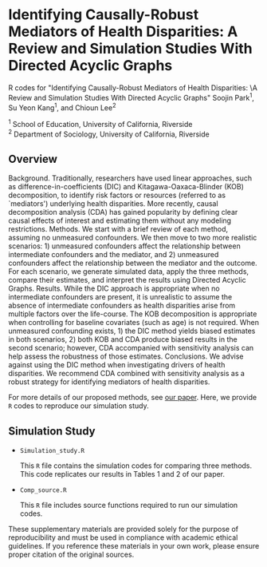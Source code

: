 # Identifying Causally-Robust Mediators of Health Disparities: A Review and Simulation Studies With Directed Acyclic Graphs
R codes for "Identifying Causally-Robust Mediators of Health Disparities: \\A Review and Simulation Studies With Directed Acyclic Graphs"
Soojin Park<sup>1</sup>, Su Yeon Kang<sup>1</sup>, and Chioun Lee<sup>2</sup>

<sup>1</sup> School of Education, University of California, Riverside  
<sup>2</sup> Department of Sociology, University of California, Riverside


## Overview

Background. Traditionally, researchers have used linear approaches, such as difference-in-coefficients (DIC) and Kitagawa-Oaxaca-Blinder (KOB) decomposition, to identify risk factors or resources (referred to as `mediators') underlying health disparities. More recently, causal decomposition analysis (CDA) has gained popularity by defining clear causal effects of interest and estimating them without any modeling restrictions. 
Methods. We start with a brief review of each method, assuming no unmeasured confounders. We then move to two more realistic scenarios: 1) unmeasured confounders affect the relationship between intermediate confounders and the mediator, and 2) unmeasured confounders affect the relationship between the mediator and the outcome. For each scenario, we generate simulated data, apply the three methods, compare their estimates, and interpret the results using Directed Acyclic Graphs. 
Results. While the DIC approach is appropriate when no intermediate confounders are present, it is unrealistic to assume the absence of intermediate confounders as health disparities arise from multiple factors over the life-course. The KOB decomposition is appropriate when controlling for baseline covariates (such as age) is not required. When unmeasured confounding exists, 1) the DIC method yields biased estimates in both scenarios, 2) both KOB and CDA produce biased results in the second scenario; however, CDA accompanied with sensitivity analysis can help assess the robustness of those estimates. 
Conclusions. We advise against using the DIC method when investigating drivers of health disparities. We recommend CDA combined with sensitivity analysis as a robust strategy for identifying mediators of health disparities.

For more details of our proposed methods, see [our paper](https://www.degruyter.com/document/doi/10.1515/jci-2022-0031/html). 
Here, we provide `R` codes to reproduce our simulation study. 


## Simulation Study

* `Simulation_study.R`  

   This `R` file contains the simulation codes for comparing three methods. This code replicates our results in Tables 1 and 2 of our paper.

* `Comp_source.R` 
 
   This `R` file includes source functions required to run our simulation codes. 

These supplementary materials are provided solely for the purpose of reproducibility and must be used in compliance with academic ethical guidelines. If you reference these materials in your own work, please ensure proper citation of the original sources.
